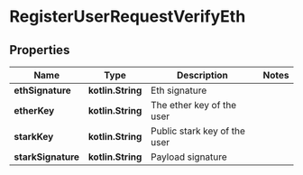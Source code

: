 
# RegisterUserRequestVerifyEth

## Properties
Name | Type | Description | Notes
------------ | ------------- | ------------- | -------------
**ethSignature** | **kotlin.String** | Eth signature | 
**etherKey** | **kotlin.String** | The ether key of the user | 
**starkKey** | **kotlin.String** | Public stark key of the user | 
**starkSignature** | **kotlin.String** | Payload signature | 




